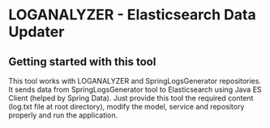 # LOGANALYZER - Elasticsearch Data Updater

## Getting started with this tool
This tool works with LOGANALYZER and SpringLogsGenerator repositories. It sends data from SpringLogsGenerator tool to Elasticsearch using Java ES Client (helped by Spring Data). Just provide this tool the required content (log.txt file at root directory), modify the model, service and repository properly and run the application.
